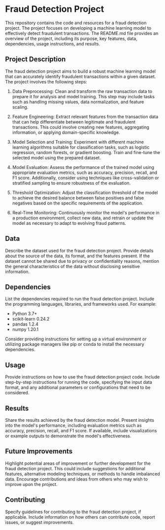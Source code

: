 # Fraud Detection Project

This repository contains the code and resources for a fraud detection project. The project focuses on developing a machine learning model to effectively detect fraudulent transactions. The README.md file provides an overview of the project, including its purpose, key features, data, dependencies, usage instructions, and results.

## Project Description

The fraud detection project aims to build a robust machine learning model that can accurately identify fraudulent transactions within a given dataset. The project involves the following steps:

1. Data Preprocessing: Clean and transform the raw transaction data to prepare it for analysis and model training. This step may include tasks such as handling missing values, data normalization, and feature scaling.

2. Feature Engineering: Extract relevant features from the transaction data that can help differentiate between legitimate and fraudulent transactions. This could involve creating new features, aggregating information, or applying domain-specific knowledge.

3. Model Selection and Training: Experiment with different machine learning algorithms suitable for classification tasks, such as logistic regression, random forests, or gradient boosting. Train and fine-tune the selected model using the prepared dataset.

4. Model Evaluation: Assess the performance of the trained model using appropriate evaluation metrics, such as accuracy, precision, recall, and F1 score. Additionally, consider using techniques like cross-validation or stratified sampling to ensure robustness of the evaluation.

5. Threshold Optimization: Adjust the classification threshold of the model to achieve the desired balance between false positives and false negatives based on the specific requirements of the application.

6. Real-Time Monitoring: Continuously monitor the model's performance in a production environment, collect new data, and retrain or update the model as necessary to adapt to evolving fraud patterns.

## Data

Describe the dataset used for the fraud detection project. Provide details about the source of the data, its format, and the features present. If the dataset cannot be shared due to privacy or confidentiality reasons, mention the general characteristics of the data without disclosing sensitive information.

## Dependencies

List the dependencies required to run the fraud detection project. Include the programming languages, libraries, and frameworks used. For example:

- Python 3.7+
- scikit-learn 0.24.2
- pandas 1.2.4
- numpy 1.20.1

Consider providing instructions for setting up a virtual environment or utilizing package managers like pip or conda to install the necessary dependencies.

## Usage

Provide instructions on how to use the fraud detection project code. Include step-by-step instructions for running the code, specifying the input data format, and any additional parameters or configurations that need to be considered.

## Results

Share the results achieved by the fraud detection model. Present insights into the model's performance, including evaluation metrics such as accuracy, precision, recall, and F1 score. If available, include visualizations or example outputs to demonstrate the model's effectiveness.

## Future Improvements

Highlight potential areas of improvement or further development for the fraud detection project. This could include suggestions for additional features, alternative modeling techniques, or methods to handle imbalanced data. Encourage contributions and ideas from others who may wish to improve upon the project.

## Contributing

Specify guidelines for contributing to the fraud detection project, if applicable. Include information on how others can contribute code, report issues, or suggest improvements.
